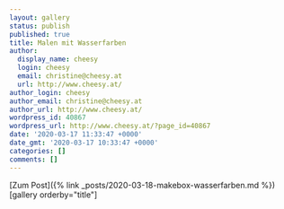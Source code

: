 ```yaml
---
layout: gallery
status: publish
published: true
title: Malen mit Wasserfarben
author:
  display_name: cheesy
  login: cheesy
  email: christine@cheesy.at
  url: http://www.cheesy.at/
author_login: cheesy
author_email: christine@cheesy.at
author_url: http://www.cheesy.at/
wordpress_id: 40867
wordpress_url: http://www.cheesy.at/?page_id=40867
date: '2020-03-17 11:33:47 +0000'
date_gmt: '2020-03-17 10:33:47 +0000'
categories: []
comments: []
---
```


[Zum Post]({% link _posts/2020-03-18-makebox-wasserfarben.md %})
[gallery orderby="title"]
